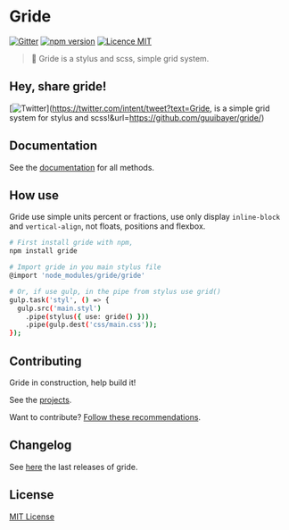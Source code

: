 # Gride

[![Gitter](https://img.shields.io/badge/gitter-join%20chat-1dce73.svg)](https://gitter.im/gride-grid/Lobby)
[![npm version](https://badge.fury.io/js/gride.svg)](https://badge.fury.io/js/gride)
[![Licence MIT](https://img.shields.io/badge/licence-MIT-blue.svg)](https://github.com/guuibayer/gride/blob/master/LICENSE.md)

> :triangular_ruler: Gride is a stylus and scss, simple grid system.

## Hey, share gride!
[![Twitter](https://img.shields.io/twitter/url/https/www.npmjs.com/package/gride.svg?style=social)](https://twitter.com/intent/tweet?text=Gride, is a simple grid system for stylus and scss!&url=https://github.com/guuibayer/gride/)

## Documentation
See the [documentation]() for all methods.

## How use
Gride use simple units percent or fractions, use only display `inline-block` and `vertical-align`, not floats, positions and flexbox.


```bash
# First install gride with npm,
npm install gride
```

```bash
# Import gride in you main stylus file
@import 'node_modules/gride/gride'
```

```bash
# Or, if use gulp, in the pipe from stylus use grid() 
gulp.task('styl', () => {
  gulp.src('main.styl')
    .pipe(stylus({ use: gride() }))
    .pipe(gulp.dest('css/main.css'));
});
```

## Contributing
Gride in construction, help build it!

See the [projects](https://github.com/guuibayer/gride/projects/1).

Want to contribute? [Follow these recommendations](https://github.com/guuibayer/gride/blob/master/CONTRIBUTING.md).

## Changelog
See [here](https://github.com/guuibayer/gride/releases) the last releases of gride.

## License
[MIT License](https://github.com/guuibayer/gride/blob/master/LICENSE.md)
